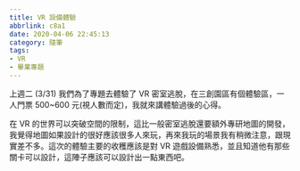 ```yaml
---
title: VR 設備體驗
abbrlink: c8a1
date: 2020-04-06 22:45:13
category: 隨筆
tags: 
- VR
- 畢業專題
---
```

上週二 (3/31) 我們為了專題去體驗了 VR 密室逃脫，在三創園區有個體驗區，一人門票 500~600 元(視人數而定)，我就來講體驗過後的心得。
<!-- more -->
在 VR 的世界可以突破空間的限制，這比一般密室逃脫還要額外專研地圖的開發，我覺得地圖如果設計的很好應該很多人來玩，再來我玩的場景我有稍微注意，跟現實差不多。這次的體驗主要的收穫應該是對 VR 遊戲設備熟悉，並且知道他有那些關卡可以設計，這陣子應該可以設計出一點東西吧。